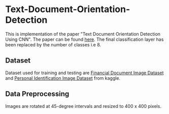 # Text-Document-Orientation-Detection

This is implementation of the paper "Text Document Orientation Detection Using CNN". The paper can be found [here](https://www.researchgate.net/publication/351726231_Text_Document_Orientation_Detection_Using_Convolutional_Neural_Networks).
The final classification layer has been replaced by the number of classes i.e 8.
## Dataset
Dataset used for training and testing are [Financial Document Image Dataset](https://www.kaggle.com/datasets/mehaksingal/personal-financial-dataset-for-india) and [Personal Identification Image Dataset](https://www.kaggle.com/datasets/mehaksingal/personal-identification-image-dataset-for-india) from kaggle.

## Data Preprocessing
Images are rotated at 45-degree intervals and resized to 400 x 400 pixels.

